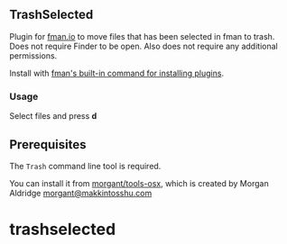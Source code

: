 ## TrashSelected

Plugin for [fman.io](https://fman.io) to move files that has been selected in fman to trash. Does not require Finder to be open. Also does not require any additional permissions.

Install with [fman's built-in command for installing plugins](https://fman.io/docs/installing-plugins).

### Usage

Select files and press **d** 

## Prerequisites

The `Trash` command line tool is required.

You can install it from [morgant/tools-osx](https://github.com/morgant/tools-osx#trash), which is created by Morgan Aldridge morgant@makkintosshu.com
# trashselected
